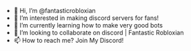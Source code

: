 - 👋 Hi, I’m @fantasticrobloxian
- 👀 I’m interested in making discord servers for fans!
- 🌱 I’m currently learning how to make very good bots
- 💞️ I’m looking to collaborate on discord | Fantastic Robloxian
- 📫 How to reach me? Join My Discord! 


<!---
fantasticrobloxian/fantasticrobloxian is a ✨ special ✨ repository because its `README.md` (this file) appears on your GitHub profile.
You can click the Preview link to take a look at your changes.
--->
